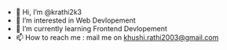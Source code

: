 - 👋 Hi, I’m @krathi2k3
- 👀 I’m interested in Web Devlopement
- 🌱 I’m currently learning Frontend Devlopement
- 📫 How to reach me : mail me on khushi.rathi2003@gmail.com

<!---
krathi2k3/krathi2k3 is a ✨ special ✨ repository because its `README.md` (this file) appears on your GitHub profile.
You can click the Preview link to take a look at your changes.
--->
